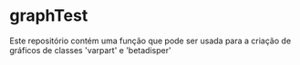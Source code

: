 # graphTest

Este repositório contém uma função que pode ser usada para a criação de gráficos de classes 'varpart' e 'betadisper'
